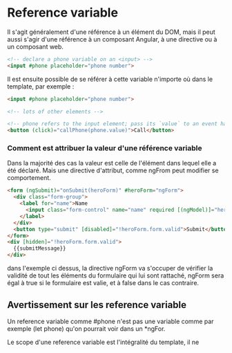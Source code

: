 # Reference variable
Il s'agit généralement d'une référence à un élément du DOM, mais il peut aussi s'agir d'une référence à un composant Angular, à une directive ou à un composant web.

```html
<!-- declare a phone variable on an <input> -->
<input #phone placeholder="phone number">
```

Il est ensuite possible de se référer à cette variable n'importe où dans le template, par exemple :
```html
<input #phone placeholder="phone number">

<!-- lots of other elements -->

<!-- phone refers to the input element; pass its `value` to an event handler -->
<button (click)="callPhone(phone.value)">Call</button>
```
### Comment est attribuer la valeur d'une référence variable
Dans la majorité des cas la valeur est celle de l'élément dans lequel elle a été déclaré. Mais une directive d'attribut, comme ngFrom peut modifier se comportement.

```html
<form (ngSubmit)="onSubmit(heroForm)" #heroForm="ngForm">
  <div class="form-group">
    <label for="name">Name
      <input class="form-control" name="name" required [(ngModel)]="hero.name">
    </label>
  </div>
  <button type="submit" [disabled]="!heroForm.form.valid">Submit</button>
</form>
<div [hidden]="!heroForm.form.valid">
  {{submitMessage}}
</div>
```

dans l'exemple ci dessus, la directive ngForm va s'occuper de vérifier la validité de tout les éléments du formulaire qui lui sont rattaché, ngForm sera égal à true si le formulaire est valie, et à false dans le cas contraire.

## Avertissement sur les reference variable
Un reference variable comme #phone n'est pas une variable comme par exemple (let phone) qu'on pourrait voir dans un *ngFor.

Le scope d'une reference variable est l'intégralité du template, il ne 

<!--stackedit_data:
eyJoaXN0b3J5IjpbMjA3NDYwMTcyMywtMTI1ODAyNjI5OV19
-->